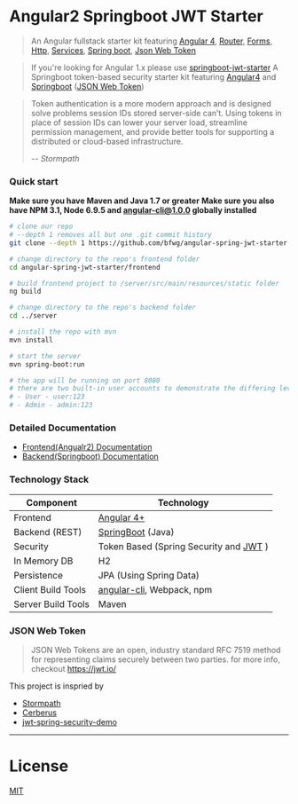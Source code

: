 # Angular2 Springboot JWT Starter
> An Angular fullstack starter kit featuring [Angular 4](https://angular.io), [Router](https://angular.io/docs/ts/latest/guide/router.html), [Forms](https://angular.io/docs/ts/latest/guide/forms.html),
[Http](https://angular.io/docs/ts/latest/guide/server-communication.html),
[Services](https://gist.github.com/gdi2290/634101fec1671ee12b3e#_follow_@AngularClass_on_twitter),
[Spring boot](https://projects.spring.io/spring-boot/),
[Json Web Token](https://jwt.io/)

> If you're looking for Angular 1.x please use [springboot-jwt-starter](https://github.com/bfwg/springboot-jwt-starter)
> A Springboot token-based security starter kit featuring [Angular4](https://angular.io/) and [Springboot](https://projects.spring.io/spring-boot/) ([JSON Web Token](https://jwt.io/))

> Token authentication is a more modern approach and is designed solve problems session IDs stored server-side can’t. Using tokens in place of session IDs can lower your server load, streamline permission management, and provide better tools for supporting a distributed or cloud-based infrastructure.
>
> -- <cite>Stormpath</cite>

### Quick start
**Make sure you have Maven and Java 1.7 or greater**
**Make sure you also have NPM 3.1, Node 6.9.5 and angular-cli@1.0.0 globally installed**
```bash
# clone our repo
# --depth 1 removes all but one .git commit history
git clone --depth 1 https://github.com/bfwg/angular-spring-jwt-starter.git

# change directory to the repo's frontend folder
cd angular-spring-jwt-starter/frontend

# build frontend project to /server/src/main/resources/static folder
ng build

# change directory to the repo's backend folder
cd ../server

# install the repo with mvn
mvn install

# start the server
mvn spring-boot:run

# the app will be running on port 8080
# there are two built-in user accounts to demonstrate the differing levels of access to the endpoints:
# - User - user:123
# - Admin - admin:123
```

### Detailed Documentation

*  [Frontend(Angualr2) Documentation][frontend-doc]
*  [Backend(Springboot) Documentation][server-doc]

### Technology Stack
Component         | Technology
---               | ---
Frontend          | [Angular 4+](https://github.com/angular/angular)
Backend (REST)    | [SpringBoot](https://projects.spring.io/spring-boot) (Java)
Security          | Token Based (Spring Security and [JWT](https://github.com/jwtk/jjwt) )
In Memory DB      | H2 
Persistence       | JPA (Using Spring Data)
Client Build Tools| [angular-cli](https://github.com/angular/angular-cli), Webpack, npm
Server Build Tools| Maven


### JSON Web Token
> JSON Web Tokens are an open, industry standard RFC 7519 method for representing claims securely between two parties.
for more info, checkout https://jwt.io/

This project is inspried by
- [Stormpath](https://stormpath.com/blog/token-auth-spa)
- [Cerberus](https://github.com/brahalla/Cerberus)
- [jwt-spring-security-demo](https://github.com/szerhusenBC/jwt-spring-security-demo)

___

# License
 [MIT](/LICENSE)


[frontend-doc]: https://github.com/bfwg/angular-spring-jwt-starter/tree/master/frontend/README.md
[server-doc]: https://github.com/bfwg/angular-spring-jwt-starter/tree/master/server/README.md
